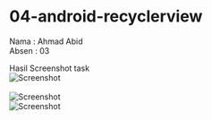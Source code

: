 # 04-android-recyclerview

Nama  : Ahmad Abid</br>
Absen : 03</br>

Hasil Screenshot task </br>
![Screenshot](images/hasil1.jpeg) </br></br>
![Screenshot](images/hasil2.jpeg) </br>
![Screenshot](images/hasil3.jpeg) </br>

